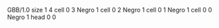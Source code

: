 <gs-board> GBB/1.0
size 1 4
cell 0 3 Negro 1 
cell 0 2 Negro 1 
cell 0 1 Negro 1 
cell 0 0 Negro 1 
head 0 0
 </gs-board>